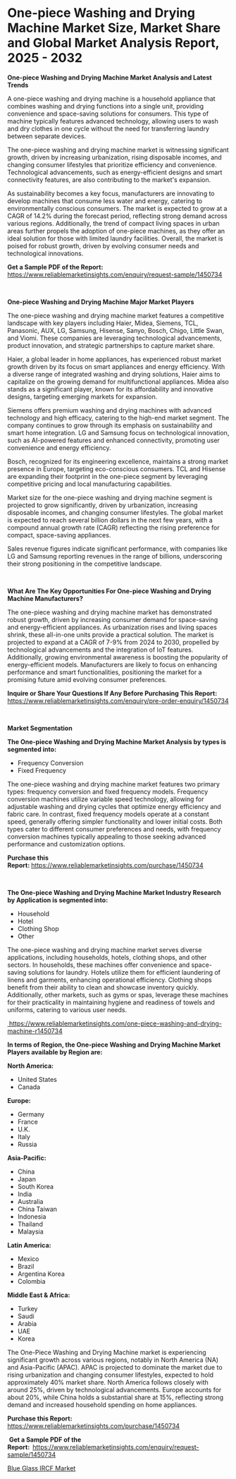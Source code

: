 <p><h1>One-piece Washing and Drying Machine Market Size, Market Share and Global Market Analysis Report, 2025 - 2032</h1></p><p><strong>One-piece Washing and Drying Machine Market Analysis and Latest Trends</strong></p>
<p><p>A one-piece washing and drying machine is a household appliance that combines washing and drying functions into a single unit, providing convenience and space-saving solutions for consumers. This type of machine typically features advanced technology, allowing users to wash and dry clothes in one cycle without the need for transferring laundry between separate devices. </p><p>The one-piece washing and drying machine market is witnessing significant growth, driven by increasing urbanization, rising disposable incomes, and changing consumer lifestyles that prioritize efficiency and convenience. Technological advancements, such as energy-efficient designs and smart connectivity features, are also contributing to the market's expansion. </p><p>As sustainability becomes a key focus, manufacturers are innovating to develop machines that consume less water and energy, catering to environmentally conscious consumers. The market is expected to grow at a CAGR of 14.2% during the forecast period, reflecting strong demand across various regions. Additionally, the trend of compact living spaces in urban areas further propels the adoption of one-piece machines, as they offer an ideal solution for those with limited laundry facilities. Overall, the market is poised for robust growth, driven by evolving consumer needs and technological innovations.</p></p>
<p><strong>Get a Sample PDF of the Report:&nbsp;</strong> <a href="https://www.reliablemarketinsights.com/enquiry/request-sample/1450734?utm_campaign=1166&utm_medium=2&utm_source=Github&utm_content=ia&utm_term=05042025&utm_id=one-piece-washing-and-drying-machine">https://www.reliablemarketinsights.com/enquiry/request-sample/1450734</a></p>
<p>&nbsp;</p>
<p><strong>One-piece Washing and Drying Machine Major Market Players</strong></p>
<p><p>The one-piece washing and drying machine market features a competitive landscape with key players including Haier, Midea, Siemens, TCL, Panasonic, AUX, LG, Samsung, Hisense, Sanyo, Bosch, Chigo, Little Swan, and Viomi. These companies are leveraging technological advancements, product innovation, and strategic partnerships to capture market share.</p><p>Haier, a global leader in home appliances, has experienced robust market growth driven by its focus on smart appliances and energy efficiency. With a diverse range of integrated washing and drying solutions, Haier aims to capitalize on the growing demand for multifunctional appliances. Midea also stands as a significant player, known for its affordability and innovative designs, targeting emerging markets for expansion.</p><p>Siemens offers premium washing and drying machines with advanced technology and high efficacy, catering to the high-end market segment. The company continues to grow through its emphasis on sustainability and smart home integration. LG and Samsung focus on technological innovation, such as AI-powered features and enhanced connectivity, promoting user convenience and energy efficiency.</p><p>Bosch, recognized for its engineering excellence, maintains a strong market presence in Europe, targeting eco-conscious consumers. TCL and Hisense are expanding their footprint in the one-piece segment by leveraging competitive pricing and local manufacturing capabilities.</p><p>Market size for the one-piece washing and drying machine segment is projected to grow significantly, driven by urbanization, increasing disposable incomes, and changing consumer lifestyles. The global market is expected to reach several billion dollars in the next few years, with a compound annual growth rate (CAGR) reflecting the rising preference for compact, space-saving appliances.</p><p>Sales revenue figures indicate significant performance, with companies like LG and Samsung reporting revenues in the range of billions, underscoring their strong positioning in the competitive landscape.</p></p>
<p>&nbsp;</p>
<p><strong>What Are The Key Opportunities For One-piece Washing and Drying Machine Manufacturers?</strong></p>
<p><p>The one-piece washing and drying machine market has demonstrated robust growth, driven by increasing consumer demand for space-saving and energy-efficient appliances. As urbanization rises and living spaces shrink, these all-in-one units provide a practical solution. The market is projected to expand at a CAGR of 7-9% from 2024 to 2030, propelled by technological advancements and the integration of IoT features. Additionally, growing environmental awareness is boosting the popularity of energy-efficient models. Manufacturers are likely to focus on enhancing performance and smart functionalities, positioning the market for a promising future amid evolving consumer preferences.</p></p>
<p><strong>Inquire or Share Your Questions If Any Before Purchasing This Report:</strong> <a href="https://www.reliablemarketinsights.com/enquiry/pre-order-enquiry/1450734?utm_campaign=1166&utm_medium=2&utm_source=Github&utm_content=ia&utm_term=05042025&utm_id=one-piece-washing-and-drying-machine">https://www.reliablemarketinsights.com/enquiry/pre-order-enquiry/1450734</a></p>
<p>&nbsp;</p>
<p><strong>Market Segmentation</strong></p>
<p><strong>The One-piece Washing and Drying Machine Market Analysis by types is segmented into:</strong></p>
<p><ul><li>Frequency Conversion</li><li>Fixed Frequency</li></ul></p>
<p><p>The one-piece washing and drying machine market features two primary types: frequency conversion and fixed frequency models. Frequency conversion machines utilize variable speed technology, allowing for adjustable washing and drying cycles that optimize energy efficiency and fabric care. In contrast, fixed frequency models operate at a constant speed, generally offering simpler functionality and lower initial costs. Both types cater to different consumer preferences and needs, with frequency conversion machines typically appealing to those seeking advanced performance and customization options.</p></p>
<p><strong>Purchase this Report:&nbsp;</strong><a href="https://www.reliablemarketinsights.com/purchase/1450734?utm_campaign=1166&utm_medium=2&utm_source=Github&utm_content=ia&utm_term=05042025&utm_id=one-piece-washing-and-drying-machine">https://www.reliablemarketinsights.com/purchase/1450734</a></p>
<p>&nbsp;</p>
<p><strong>The One-piece Washing and Drying Machine Market Industry Research by Application is segmented into:</strong></p>
<p><ul><li>Household</li><li>Hotel</li><li>Clothing Shop</li><li>Other</li></ul></p>
<p><p>The one-piece washing and drying machine market serves diverse applications, including households, hotels, clothing shops, and other sectors. In households, these machines offer convenience and space-saving solutions for laundry. Hotels utilize them for efficient laundering of linens and garments, enhancing operational efficiency. Clothing shops benefit from their ability to clean and showcase inventory quickly. Additionally, other markets, such as gyms or spas, leverage these machines for their practicality in maintaining hygiene and readiness of towels and uniforms, catering to various user needs.</p></p>
<p><a href="https://www.reliablemarketinsights.com/one-piece-washing-and-drying-machine-r1450734?utm_campaign=1166&utm_medium=2&utm_source=Github&utm_content=ia&utm_term=05042025&utm_id=one-piece-washing-and-drying-machine">&nbsp;https://www.reliablemarketinsights.com/one-piece-washing-and-drying-machine-r1450734</a></p>
<p><strong>In terms of Region, the One-piece Washing and Drying Machine Market Players available by Region are:</strong></p>
<p>
    <p> <strong> North America: </strong>
        <ul>
            <li>United States</li>
            <li>Canada</li>
        </ul>
        </p> 
    <p> <strong> Europe: </strong>
        <ul>
            <li>Germany</li>
            <li>France</li>
            <li>U.K.</li>
            <li>Italy</li>
            <li>Russia</li>
        </ul>
        </p> 
    <p> <strong> Asia-Pacific: </strong>
        <ul>
            <li>China</li>
            <li>Japan</li>
            <li>South Korea</li>
            <li>India</li>
            <li>Australia</li>
            <li>China Taiwan</li>
            <li>Indonesia</li>
            <li>Thailand</li>
            <li>Malaysia</li>
        </ul>
        </p> 
    <p> <strong> Latin America: </strong>
        <ul>
            <li>Mexico</li>
            <li>Brazil</li>
            <li>Argentina Korea</li>
            <li>Colombia</li>
        </ul>
        </p> 
    <p> <strong> Middle East & Africa: </strong>
        <ul>
            <li>Turkey</li>
            <li>Saudi</li>
            <li>Arabia</li>
            <li>UAE</li>
            <li>Korea</li>
        </ul>
    </p>
    </p>
<p><p>The One-Piece Washing and Drying Machine market is experiencing significant growth across various regions, notably in North America (NA) and Asia-Pacific (APAC). APAC is projected to dominate the market due to rising urbanization and changing consumer lifestyles, expected to hold approximately 40% market share. North America follows closely with around 25%, driven by technological advancements. Europe accounts for about 20%, while China holds a substantial share at 15%, reflecting strong demand and increased household spending on home appliances.</p></p>
<p><strong>Purchase this Report: </strong><a href="https://www.reliablemarketinsights.com/purchase/1450734?utm_campaign=1166&utm_medium=2&utm_source=Github&utm_content=ia&utm_term=05042025&utm_id=one-piece-washing-and-drying-machine">https://www.reliablemarketinsights.com/purchase/1450734</a></p>
<p>&nbsp;<strong>Get a Sample PDF of the Report:&nbsp;&nbsp;</strong><a href="https://www.reliablemarketinsights.com/enquiry/request-sample/1450734?utm_campaign=1166&utm_medium=2&utm_source=Github&utm_content=ia&utm_term=05042025&utm_id=one-piece-washing-and-drying-machine">https://www.reliablemarketinsights.com/enquiry/request-sample/1450734</a></p>
<p><strong></strong></p>
<p><p><a href="https://github.com/ryanbell8967/Market-Research-Report-List-1/blob/main/blue-glass-ircf-market.md?utm_campaign=1166&utm_medium=2&utm_source=Github&utm_content=ia&utm_term=05042025&utm_id=one-piece-washing-and-drying-machine">Blue Glass IRCF Market</a></p></p>